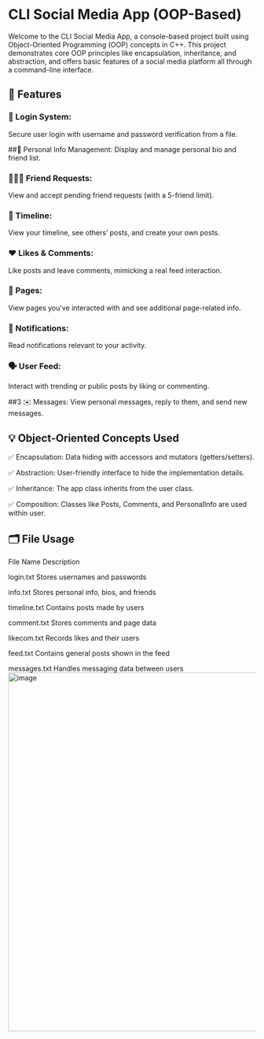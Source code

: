 #  CLI Social Media App (OOP-Based)
Welcome to the CLI Social Media App, a console-based project built using Object-Oriented Programming (OOP) concepts in C++. This project demonstrates core OOP principles like encapsulation, inheritance, and abstraction, and offers basic features of a social media platform  all through a command-line interface.

## 📌 Features
### 🔐 Login System: 
Secure user login with username and password verification from a file.

##👤 Personal Info Management:
Display and manage personal bio and friend list.

### 🧑‍🤝‍🧑 Friend Requests:
View and accept pending friend requests (with a 5-friend limit).

### 📰 Timeline: 
View your timeline, see others’ posts, and create your own posts.

### ❤️ Likes & Comments:
Like posts and leave comments, mimicking a real feed interaction.

### 📄 Pages: 
View pages you've interacted with and see additional page-related info.

### 🔔 Notifications:
Read notifications relevant to your activity.

### 🗣️ User Feed:
Interact with trending or public posts by liking or commenting.

##3 ✉️ Messages:
View personal messages, reply to them, and send new messages.

## 💡 Object-Oriented Concepts Used
✅ Encapsulation: Data hiding with accessors and mutators (getters/setters).

✅ Abstraction: User-friendly interface to hide the implementation details.

✅ Inheritance: The app class inherits from the user class.

✅ Composition: Classes like Posts, Comments, and PersonalInfo are used within user.

## 🗂️ File Usage
File Name	Description

login.txt	Stores usernames and passwords

info.txt	Stores personal info, bios, and friends

timeline.txt	Contains posts made by users

comment.txt	Stores comments and page data

likecom.txt	Records likes and their users

feed.txt	Contains general posts shown in the feed

messages.txt	Handles messaging data between users
<img width="1364" height="729" alt="image" src="https://github.com/user-attachments/assets/15d4b20a-f20d-4a21-8a48-05365fa19f26" />



